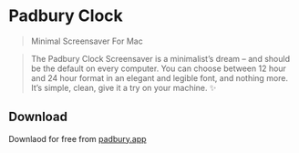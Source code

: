 # Padbury Clock
> Minimal Screensaver For Mac

>  The Padbury Clock Screensaver is a minimalist’s dream – and should be the default on every computer. You can choose between 12 hour and 24 hour format in an elegant and legible font, and nothing more. It’s simple, clean, give it a try on your machine. ✨

## Download
Downlaod for free from [padbury.app](https://padbury.app/)